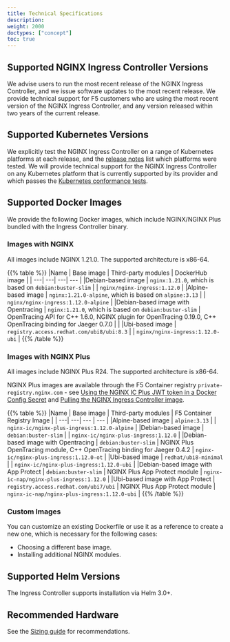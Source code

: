```yaml
---
title: Technical Specifications
description: 
weight: 2000
doctypes: ["concept"]
toc: true
---
```



## Supported NGINX Ingress Controller Versions

We advise users to run the most recent release of the NGINX Ingress Controller, and we issue software updates to the most recent release. We provide technical support for F5 customers who are using the most recent version of the NGINX Ingress Controller, and any version released within two years of the current release.

## Supported Kubernetes Versions

We explicitly test the NGINX Ingress Controller on a range of Kubernetes platforms at each release, and the [release notes](/nginx-ingress-controller/releases) list which platforms were tested. We will provide technical support for the NGINX Ingress Controller on any Kubernetes platform that is currently supported by its provider and which passes the [Kubernetes conformance tests](https://www.cncf.io/certification/software-conformance/).

## Supported Docker Images

We provide the following Docker images, which include NGINX/NGINX Plus bundled with the Ingress Controller binary.

### Images with NGINX

All images include NGINX 1.21.0.
The supported architecture is x86-64.

{{% table %}} 
|Name | Base image | Third-party modules | DockerHub image | 
| ---| ---| ---| --- | 
|Debian-based image | ``nginx:1.21.0``, which is based on ``debian:buster-slim`` |  | ``nginx/nginx-ingress:1.12.0`` | 
|Alpine-based image | ``nginx:1.21.0-alpine``, which is based on ``alpine:3.13`` |  | ``nginx/nginx-ingress:1.12.0-alpine`` | 
|Debian-based image with Opentracing | ``nginx:1.21.0``, which is based on ``debian:buster-slim`` | OpenTracing API for C++ 1.6.0, NGINX plugin for OpenTracing 0.19.0, C++ OpenTracing binding for Jaeger 0.7.0 |  | 
|Ubi-based image | ``registry.access.redhat.com/ubi8/ubi:8.3`` |  | ``nginx/nginx-ingress:1.12.0-ubi`` | 
{{% /table %}} 

### Images with NGINX Plus

All images include NGINX Plus R24.
The supported architecture is x86-64.

NGINX Plus images are available through the F5 Container registry `private-registry.nginx.com` - see [Using the NGINX IC Plus JWT token in a Docker Config Secret](/nginx-ingress-controller/installation/using-the-jwt-token-docker-secret) and [Pulling the NGINX Ingress Controller image](/nginx-ingress-controller/installation/pulling-ingress-controller-image).

{{% table %}} 
|Name | Base image | Third-party modules | F5 Container Registry Image |
| ---| ---| --- | --- | 
|Alpine-based image | ``alpine:3.13`` |  | `nginx-ic/nginx-plus-ingress:1.12.0-alpine` |
|Debian-based image | ``debian:buster-slim`` |  | `nginx-ic/nginx-plus-ingress:1.12.0` |
|Debian-based image with Opentracing | ``debian:buster-slim`` | NGINX Plus OpenTracing module, C++ OpenTracing binding for Jaeger 0.4.2 | `nginx-ic/nginx-plus-ingress:1.12.0-ot` |
|Ubi-based image | ``redhat/ubi8-minimal`` |  | `nginx-ic/nginx-plus-ingress:1.12.0-ubi` |
|Debian-based image with App Protect | ``debian:buster-slim`` | NGINX Plus App Protect module | `nginx-ic-nap/nginx-plus-ingress:1.12.0` |
|Ubi-based image with App Protect | ``registry.access.redhat.com/ubi7/ubi`` | NGINX Plus App Protect module | `nginx-ic-nap/nginx-plus-ingress:1.12.0-ubi` |
{{% /table %}} 

### Custom Images

You can customize an existing Dockerfile or use it as a reference to create a new one, which is necessary for the following cases:

* Choosing a different base image.
* Installing additional NGINX modules.

## Supported Helm Versions

The Ingress Controller supports installation via Helm 3.0+.

## Recommended Hardware

See the [Sizing guide](https://www.nginx.com/resources/datasheets/nginx-ingress-controller-kubernetes-sizing-guide/) for recommendations.

